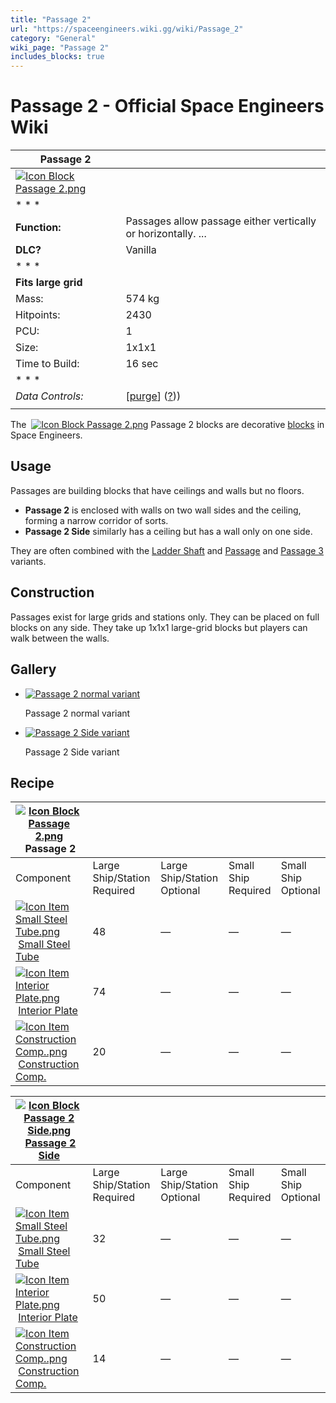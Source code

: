 ```yaml
---
title: "Passage 2"
url: "https://spaceengineers.wiki.gg/wiki/Passage_2"
category: "General"
wiki_page: "Passage 2"
includes_blocks: true
---
```


# Passage 2 - Official Space Engineers Wiki

| Passage 2 |     |
| --- | --- |
| [![Icon Block Passage 2.png](https://spaceengineers.wiki.gg/images/a/aa/Icon_Block_Passage_2.png?dd346e)](https://spaceengineers.wiki.gg/wiki/File:Icon_Block_Passage_2.png) |     |
| * * * |     |
| **Function:** | Passages allow passage either vertically or horizontally. ... |
| **DLC?** | Vanilla |
| * * * |     |
| **Fits large grid** |     |
| Mass: | 574 kg |
| Hitpoints: | 2430 |
| PCU: | 1   |
| Size: | 1x1x1 |
| Time to Build: | 16 sec |
| * * * |     |
| _Data Controls:_ | \[[purge](https://spaceengineers.wiki.gg/wiki/Passage_2?action=purge)\] ([?](https://spaceengineers.wiki.gg/wiki/Template:Info_Block))) |
|     |     |

The  [![Icon Block Passage 2.png](https://spaceengineers.wiki.gg/images/thumb/a/aa/Icon_Block_Passage_2.png/21px-Icon_Block_Passage_2.png?dd346e)](https://spaceengineers.wiki.gg/wiki/Passage_2 "Passage 2") Passage 2 blocks are decorative [blocks](https://spaceengineers.wiki.gg/wiki/Block "Block") in Space Engineers.

## Usage

Passages are building blocks that have ceilings and walls but no floors.

*   **Passage 2** is enclosed with walls on two wall sides and the ceiling, forming a narrow corridor of sorts.
*   **Passage 2 Side** similarly has a ceiling but has a wall only on one side.

They are often combined with the [Ladder Shaft](https://spaceengineers.wiki.gg/wiki/Ladder_Shaft "Ladder Shaft") and [Passage](https://spaceengineers.wiki.gg/wiki/Passage "Passage") and [Passage 3](https://spaceengineers.wiki.gg/wiki/Passage_3 "Passage 3") variants.

## Construction

Passages exist for large grids and stations only. They can be placed on full blocks on any side. They take up 1x1x1 large-grid blocks but players can walk between the walls.

## Gallery

*   [![Passage 2 normal variant](https://spaceengineers.wiki.gg/images/thumb/a/aa/Icon_Block_Passage_2.png/120px-Icon_Block_Passage_2.png?dd346e)](https://spaceengineers.wiki.gg/wiki/File:Icon_Block_Passage_2.png "Passage 2 normal variant")
    
    Passage 2 normal variant
    
*   [![Passage 2 Side variant](https://spaceengineers.wiki.gg/images/thumb/0/0f/Icon_Block_Passage_2_Side.png/120px-Icon_Block_Passage_2_Side.png?7bf212)](https://spaceengineers.wiki.gg/wiki/File:Icon_Block_Passage_2_Side.png "Passage 2 Side variant")
    
    Passage 2 Side variant
    

## Recipe

| [![Icon Block Passage 2.png](https://spaceengineers.wiki.gg/images/thumb/a/aa/Icon_Block_Passage_2.png/21px-Icon_Block_Passage_2.png?dd346e)](https://spaceengineers.wiki.gg/wiki/Passage_2 "Passage 2") Passage 2 |     |     |     |     |
| --- | --- | --- | --- | --- |
| Component | Large Ship/Station  <br>Required | Large Ship/Station  <br>Optional | Small Ship  <br>Required | Small Ship  <br>Optional |
| [![Icon Item Small Steel Tube.png](https://spaceengineers.wiki.gg/images/thumb/f/f7/Icon_Item_Small_Steel_Tube.png/21px-Icon_Item_Small_Steel_Tube.png?4fe418)](https://spaceengineers.wiki.gg/wiki/Small_Steel_Tube "Small Steel Tube") [Small Steel Tube](https://spaceengineers.wiki.gg/wiki/Small_Steel_Tube "Small Steel Tube") | 48  | —   | —   | —   |
| [![Icon Item Interior Plate.png](https://spaceengineers.wiki.gg/images/thumb/7/77/Icon_Item_Interior_Plate.png/21px-Icon_Item_Interior_Plate.png?d80f8e)](https://spaceengineers.wiki.gg/wiki/Interior_Plate "Interior Plate") [Interior Plate](https://spaceengineers.wiki.gg/wiki/Interior_Plate "Interior Plate") | 74  | —   | —   | —   |
| [![Icon Item Construction Comp..png](https://spaceengineers.wiki.gg/images/thumb/4/45/Icon_Item_Construction_Comp..png/21px-Icon_Item_Construction_Comp..png?cdc26f)](https://spaceengineers.wiki.gg/wiki/Construction_Comp. "Construction Comp.") [Construction Comp.](https://spaceengineers.wiki.gg/wiki/Construction_Comp. "Construction Comp.") | 20  | —   | —   | —   |

| [![Icon Block Passage 2 Side.png](https://spaceengineers.wiki.gg/images/thumb/0/0f/Icon_Block_Passage_2_Side.png/21px-Icon_Block_Passage_2_Side.png?7bf212)](https://spaceengineers.wiki.gg/wiki/Passage_2_Side "Passage 2 Side") [Passage 2 Side](https://spaceengineers.wiki.gg/wiki/Passage_2_Side "Passage 2 Side") |     |     |     |     |
| --- | --- | --- | --- | --- |
| Component | Large Ship/Station  <br>Required | Large Ship/Station  <br>Optional | Small Ship  <br>Required | Small Ship  <br>Optional |
| [![Icon Item Small Steel Tube.png](https://spaceengineers.wiki.gg/images/thumb/f/f7/Icon_Item_Small_Steel_Tube.png/21px-Icon_Item_Small_Steel_Tube.png?4fe418)](https://spaceengineers.wiki.gg/wiki/Small_Steel_Tube "Small Steel Tube") [Small Steel Tube](https://spaceengineers.wiki.gg/wiki/Small_Steel_Tube "Small Steel Tube") | 32  | —   | —   | —   |
| [![Icon Item Interior Plate.png](https://spaceengineers.wiki.gg/images/thumb/7/77/Icon_Item_Interior_Plate.png/21px-Icon_Item_Interior_Plate.png?d80f8e)](https://spaceengineers.wiki.gg/wiki/Interior_Plate "Interior Plate") [Interior Plate](https://spaceengineers.wiki.gg/wiki/Interior_Plate "Interior Plate") | 50  | —   | —   | —   |
| [![Icon Item Construction Comp..png](https://spaceengineers.wiki.gg/images/thumb/4/45/Icon_Item_Construction_Comp..png/21px-Icon_Item_Construction_Comp..png?cdc26f)](https://spaceengineers.wiki.gg/wiki/Construction_Comp. "Construction Comp.") [Construction Comp.](https://spaceengineers.wiki.gg/wiki/Construction_Comp. "Construction Comp.") | 14  | —   | —   | —   |